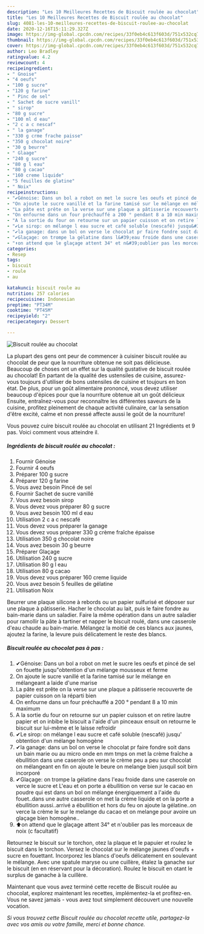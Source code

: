 ```yaml
---
description: "Les 10 Meilleures Recettes de Biscuit roulée au chocolat"
title: "Les 10 Meilleures Recettes de Biscuit roulée au chocolat"
slug: 4081-les-10-meilleures-recettes-de-biscuit-roulee-au-chocolat
date: 2020-12-16T15:11:29.327Z
image: https://img-global.cpcdn.com/recipes/33f0eb4c613f603d/751x532cq70/biscuit-roulee-au-chocolat-photo-principale-de-la-recette.jpg
thumbnail: https://img-global.cpcdn.com/recipes/33f0eb4c613f603d/751x532cq70/biscuit-roulee-au-chocolat-photo-principale-de-la-recette.jpg
cover: https://img-global.cpcdn.com/recipes/33f0eb4c613f603d/751x532cq70/biscuit-roulee-au-chocolat-photo-principale-de-la-recette.jpg
author: Leo Bradley
ratingvalue: 4.2
reviewcount: 4
recipeingredient:
- " Gnoise"
- "4 oeufs"
- "100 g sucre"
- "120 g farine"
- " Pinc de sel"
- " Sachet de sucre vanill"
- " sirop"
- "80 g sucre"
- "100 ml d eau"
- "2 c a c nescaf"
- " la ganage"
- "330 g crme frache paisse"
- "350 g chocolat noire"
- "30 g beurre"
- " Glaage"
- "240 g sucre"
- "80 g l eau"
- "80 g cacao"
- "160 creme liquide"
- "5 feuilles de glatine"
- " Noix"
recipeinstructions:
- "✔Génoise: Dans un bol a robot on met le sucre les oeufs et pincé de sel on fouette jusqu&#34;obtention d&#39;un mélange mousseux et ferme"
- "On ajoute le sucre vanillé et la farine tamisé sur le mélange en mélangeant a laide d&#39;une marise"
- "La pâte est prête on la verse sur une plaque a pâtisserie recouverte de papier cuisson on la réparti bien"
- "On enfourne dans un four préchauffé a 200 ° pendant 8 a 10 min maximum"
- "A la sortie du four on retourne sur un papier cuisson et on retire lautre papier et on inbibe le biscuit a l&#39;aide d&#39;un pinceaux ensuit on retourne le biscuit sur lui-même et le laisse refroidir"
- "✔Le sirop: on mélange l eau sucre et café soluble (nescafé) jusqu&#39; obtention d&#39;un mélange homogène"
- "✔la ganage: dans un bol on verse le chocolat pr faire fondre soit dans un bain marie ou au micro onde en mm tmps on met la crème fraîche a ébullition dans une caserole on verse le crème peu a peu sur chocolat on mélangeant en fin on ajoute le beure on melange bien jusquil soit birn incorporé"
- "✔Glaçage: on trompe la gélatine dans l&#39;eau froide dans une caserole on verce le sucre et L&#39;eau et on porte a ébullition on verse sur le cacao en poudre qui est dans un bol on mélange énergiquement a l&#39;aide du fouet..dans une autre casserole on met la crème liquide et on la porte a ébullition aussi..arrivé a ébullition et hors du feu on ajoute la gélatine..on verce la crème le sur le melange du cacao et on melange pour avoire un glaçage bien homogène.."
- "⬆️on attend que le glaçage attent 34° et n&#39;oublier pas les morceaux de noix (c facultatif)"
categories:
- Resep
tags:
- biscuit
- roule
- au

katakunci: biscuit roule au 
nutrition: 257 calories
recipecuisine: Indonesian
preptime: "PT34M"
cooktime: "PT45M"
recipeyield: "2"
recipecategory: Dessert

---
```



![Biscuit roulée au chocolat](https://img-global.cpcdn.com/recipes/33f0eb4c613f603d/751x532cq70/biscuit-roulee-au-chocolat-photo-principale-de-la-recette.jpg)

La plupart des gens ont peur de commencer à cuisiner biscuit roulée au chocolat de peur que la nourriture obtenue ne soit pas délicieuse. Beaucoup de choses ont un effet sur la qualité gustative de biscuit roulée au chocolat! En partant de la qualité des ustensiles de cuisine, assurez-vous toujours d'utiliser de bons ustensiles de cuisine et toujours en bon état. De plus, pour un goût alimentaire prononcé, vous devez utiliser beaucoup d'épices pour que la nourriture obtenue ait un goût délicieux Ensuite, entraînez-vous pour reconnaître les différentes saveurs de la cuisine, profitez pleinement de chaque activité culinaire, car la sensation d'être excité, calme et non pressé affecte aussi le goût de la nourriture!

<!--inarticleads1-->

Vous pouvez cuire biscuit roulée au chocolat en utilisant 21 Ingrédients et 9 pas. Voici comment vous atteindre il.

##### Ingrédients de biscuit roulée au chocolat :

1. Fournir  Génoise
1. Fournir 4 oeufs
1. Préparer 100 g sucre
1. Préparer 120 g farine
1. Vous avez besoin  Pincé de sel
1. Fournir  Sachet de sucre vanillé
1. Vous avez besoin  sirop
1. Vous devez vous préparer 80 g sucre
1. Vous avez besoin 100 ml d eau
1. Utilisation 2 c a c nescafé
1. Vous devez vous préparer  la ganage
1. Vous devez vous préparer 330 g crème fraîche épaisse
1. Utilisation 350 g chocolat noire
1. Vous avez besoin 30 g beurre
1. Préparer  Glaçage
1. Utilisation 240 g sucre
1. Utilisation 80 g l eau
1. Utilisation 80 g cacao
1. Vous devez vous préparer 160 creme liquide
1. Vous avez besoin 5 feuilles de gélatine
1. Utilisation  Noix


Beurrer une plaque silicone à rebords ou un papier sulfurisé et déposer sur une plaque à pâtisserie. Hacher le chocolat au lait, puis le faire fondre au bain-marie dans un saladier. Faire la même opération dans un autre saladier pour ramollir la pâte à tartiner et napper le biscuit roulé, dans une casserole d&#39;eau chaude au bain-marie. Mélangez la moitié de ces blancs aux jaunes, ajoutez la farine, la levure puis délicatement le reste des blancs. 

<!--inarticleads2-->

##### Biscuit roulée au chocolat pas à pas :

1. ✔Génoise: Dans un bol a robot on met le sucre les oeufs et pincé de sel on fouette jusqu&#34;obtention d&#39;un mélange mousseux et ferme
1. On ajoute le sucre vanillé et la farine tamisé sur le mélange en mélangeant a laide d&#39;une marise
1. La pâte est prête on la verse sur une plaque a pâtisserie recouverte de papier cuisson on la réparti bien
1. On enfourne dans un four préchauffé a 200 ° pendant 8 a 10 min maximum
1. A la sortie du four on retourne sur un papier cuisson et on retire lautre papier et on inbibe le biscuit a l&#39;aide d&#39;un pinceaux ensuit on retourne le biscuit sur lui-même et le laisse refroidir
1. ✔Le sirop: on mélange l eau sucre et café soluble (nescafé) jusqu&#39; obtention d&#39;un mélange homogène
1. ✔la ganage: dans un bol on verse le chocolat pr faire fondre soit dans un bain marie ou au micro onde en mm tmps on met la crème fraîche a ébullition dans une caserole on verse le crème peu a peu sur chocolat on mélangeant en fin on ajoute le beure on melange bien jusquil soit birn incorporé
1. ✔Glaçage: on trompe la gélatine dans l&#39;eau froide dans une caserole on verce le sucre et L&#39;eau et on porte a ébullition on verse sur le cacao en poudre qui est dans un bol on mélange énergiquement a l&#39;aide du fouet..dans une autre casserole on met la crème liquide et on la porte a ébullition aussi..arrivé a ébullition et hors du feu on ajoute la gélatine..on verce la crème le sur le melange du cacao et on melange pour avoire un glaçage bien homogène..
1. ⬆️on attend que le glaçage attent 34° et n&#39;oublier pas les morceaux de noix (c facultatif)


Retournez le biscuit sur le torchon, otez la plaque et le papuier et roulez le biscuit dans le torchon. Versez le chocolat sur le mélange jaunes d&#39;oeufs + sucre en fouettant. Incorporez les blancs d&#39;oeufs délicatement en soulevant le mélange. Avec une spatule maryse ou une cuillère, étalez la ganache sur le biscuit (en en réservant pour la décoration). Roulez le biscuit en otant le surplus de ganache à la cuillère. 

<!--inarticleads1-->

<p>
Maintenant que vous avez terminé cette recette de Biscuit roulée au chocolat, explorez maintenant les recettes, implémentez-la et profitez-en. Vous ne savez jamais - vous avez tout simplement découvert une nouvelle vocation.
</p>

<p>
<i>Si vous trouvez cette Biscuit roulée au chocolat recette utile, partagez-la avec vos amis ou votre famille, merci et bonne chance.</i>
</p>
